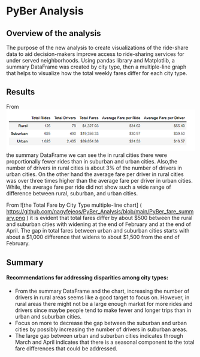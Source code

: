# PyBer Analysis

## Overview of the analysis
The purpose of the new analysis to create visualizations of the ride-share data to aid 
decision-makers improve access to ride-sharing services for under served neighborhoods. 
Using pandas library and Matplotlib, a summary DataFrame was created by city type, then
a multiple-line graph that helps to visualize how the total weekly fares differ for each
city type.

## Results
From ![the summary DataFrame]( https://github.com/nagyfejeos/PyBer_Analysis/blob/main/pyber_summary_df.png )
the summary DataFrame we can see the in rural cities there were proportionally fewer rides than in suburban and urban
cities. Also,the number of drivers in rural cities is about 3% of the number of drivers in urban cities. 
On the other hand the average fare per driver in rural cities was over three times higher than 
the average fare per driver in urban cities. While, the average fare per ride did not show such a wide range 
of difference between rural, suburban, and urban cities.

From ![the Total Fare by City Type multiple-line chart] ( https://github.com/nagyfejeos/PyBer_Analysis/blob/main/PyBer_fare_summary.png )
it is evident that total fares differ by about $500 between the rural and suburban cities
with widening at the end of February and at the end of April. The gap in total fares between urban 
and suburban cities starts with about a $1,000 difference that widens to about $1,500 from
the end of February.

## Summary
#### Recommendations for addressing disparities among city types:
- From the summary DataFrame and the chart, increasing the number of drivers in rural
	areas seems like a good target to focus on. However, in rural areas there might not be 
	a large enough market for more rides and drivers since maybe people tend to make fewer 
	and longer trips than in urban and suburban cities. 
- Focus on more to decrease the gap between the suburban and urban cities by possibly
	increasing the number of drivers in suburban areas. 
- The large  gap between urban and suburban cities indicates through March and April
	indicates that there is a seasonal component to the total fare differences that could 
	be addressed. 

	